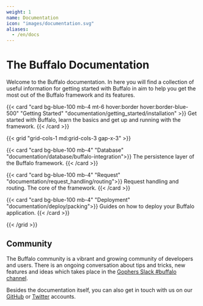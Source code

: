```yaml
---
weight: 1
name: Documentation
icon: "images/documentation.svg"
aliases:
  - /en/docs
---
```

# The Buffalo Documentation

Welcome to the Buffalo documentation. In here you will find a collection of useful information for getting started with Buffalo in aim to help you get the most out of the Buffalo framework and its features.

{{< card "card bg-blue-100 mb-4 mt-6 hover:border hover:border-blue-500" "Getting Started" "documentation/getting_started/installation" >}}
Get started with Buffalo, learn the basics and get up and running with the framework.
{{< /card >}}

{{< grid "grid-cols-1 md:grid-cols-3 gap-x-3" >}}

{{< card "card bg-blue-100 mb-4" "Database" "documentation/database/buffalo-integration">}}
The persistence layer of the Buffalo framework.
{{< /card >}}

{{< card "card bg-blue-100 mb-4" "Request" "documentation/request_handling/routing">}}
Request handling and routing. The core of the framework.
{{< /card >}}

{{< card "card bg-blue-100 mb-4" "Deployment" "documentation/deploy/packing">}}
Guides on how to deploy your Buffalo application.
{{< /card >}}

{{< /grid >}}

## Community

The Buffalo community is a vibrant and growing community of developers and users. There is an ongoing conversation about tips and tricks, new features and ideas which takes place in the [Gophers Slack #buffalo channel](https://gophers.slack.com/messages/buffalo/).

Besides the documentation itself, you can also get in touch with us on our [GitHub](https://github.com/gobuffalo/buffalo) or [Twitter](https://twitter.com/gobuffalo) accounts.
